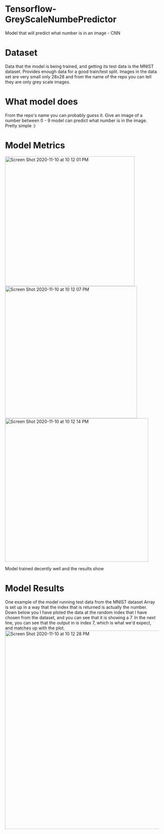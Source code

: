# Tensorflow-GreyScaleNumbePredictor
Model that will predict what number is in an image - CNN

# Dataset
Data that the model is being trained, and getting its test data is the MNIST dataset.
Provides enough data for a good train/test split.
Images in the data set are very small only 28x28 and from the name of the repo you can tell they are only grey scale images.

# What model does
From the repo's name you can probably guess it. Give an image of a number between 0 - 9 model can predict what number is in the image.
Pretty simple :)

# Model Metrics

<img width="424" alt="Screen Shot 2020-11-10 at 10 12 01 PM" src="https://user-images.githubusercontent.com/69999501/98771527-e0040a00-23a1-11eb-9055-839af01eb73b.png">
<img width="432" alt="Screen Shot 2020-11-10 at 10 12 07 PM" src="https://user-images.githubusercontent.com/69999501/98771532-e1353700-23a1-11eb-9f49-f6ffde2b1cb6.png">
<img width="469" alt="Screen Shot 2020-11-10 at 10 12 14 PM" src="https://user-images.githubusercontent.com/69999501/98771533-e2666400-23a1-11eb-97e2-95b3e85fa34a.png">

Model trained decently well and the results show

# Model Results
One example of the model running test data from the MNIST dataset
Array is set up in a way that the index that is returned is actually the number.
Down below you I have ploted the data at the random index that I have chosen from the dataset, and you can see that it is showing a 7.
In the next line, you can see that the output in is index 7, which is what we'd expect, and matches up with the plot.
<img width="649" alt="Screen Shot 2020-11-10 at 10 12 28 PM" src="https://user-images.githubusercontent.com/69999501/98771534-e2fefa80-23a1-11eb-8e93-a782eb6938de.png">
